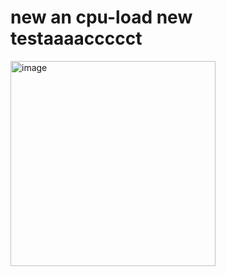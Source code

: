 # new an cpu-load new testaaaaccccct

<img width="328" alt="image" src="https://github.com/user-attachments/assets/b48a5ce2-e660-47bb-85f6-50d123787481" />
